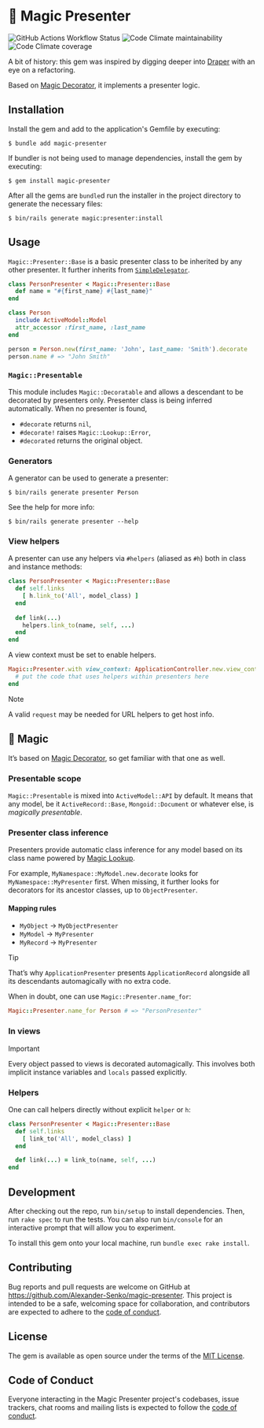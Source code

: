 # 🧙 Magic Presenter

![GitHub Actions Workflow Status](
	https://img.shields.io/github/actions/workflow/status/Alexander-Senko/magic-presenter/ci.yml
)
![Code Climate maintainability](
	https://img.shields.io/codeclimate/maintainability-percentage/Alexander-Senko/magic-presenter
)
![Code Climate coverage](
	https://img.shields.io/codeclimate/coverage/Alexander-Senko/magic-presenter
)

A bit of history: this gem was inspired by digging deeper into [Draper](https://github.com/drapergem/draper) with an eye on a refactoring.

Based on [Magic Decorator](https://github.com/Alexander-Senko/magic-decorator), it implements a presenter logic.

## Installation

Install the gem and add to the application's Gemfile by executing:

	$ bundle add magic-presenter

If bundler is not being used to manage dependencies, install the gem by executing:

	$ gem install magic-presenter

After all the gems are `bundle`d run the installer in the project directory to generate the necessary files:

	$ bin/rails generate magic:presenter:install

## Usage

`Magic::Presenter::Base` is a basic presenter class to be inherited by any other presenter.
It further inherits from [`SimpleDelegator`](
	https://docs.ruby-lang.org/en/master/SimpleDelegator.html
).

```ruby
class PersonPresenter < Magic::Presenter::Base
  def name = "#{first_name} #{last_name}"
end

class Person
  include ActiveModel::Model
  attr_accessor :first_name, :last_name
end

person = Person.new(first_name: 'John', last_name: 'Smith').decorate
person.name # => "John Smith"
```

### `Magic::Presentable`

This module includes `Magic::Decoratable` and allows a descendant to be decorated by presenters only.
Presenter class is being inferred automatically.
When no presenter is found,
- `#decorate`  returns `nil`,
- `#decorate!` raises `Magic::Lookup::Error`,
- `#decorated` returns the original object.

### Generators

A generator can be used to generate a presenter:

	$ bin/rails generate presenter Person

See the help for more info:

	$ bin/rails generate presenter --help

### View helpers

A presenter can use any helpers via `#helpers` (aliased as `#h`) both in class and instance methods:

```ruby
class PersonPresenter < Magic::Presenter::Base
  def self.links
    [ h.link_to('All', model_class) ]
  end
  
  def link(...) 
    helpers.link_to(name, self, ...)
  end
end
```

A view context must be set to enable helpers.

```ruby
Magic::Presenter.with view_context: ApplicationController.new.view_context do
  # put the code that uses helpers within presenters here
end
```

> [!NOTE]
> A valid `request` may be needed for URL helpers to get host info.

## 🧙 Magic

It’s based on [Magic Decorator](
	https://github.com/Alexander-Senko/magic-decorator#magic
), so get familiar with that one as well.

### Presentable scope

`Magic::Presentable` is mixed into `ActiveModel::API` by default.
It means that any model, be it `ActiveRecord::Base`, `Mongoid::Document` or whatever else, is _magically presentable_.

### Presenter class inference

Presenters provide automatic class inference for any model based on its class name powered by [Magic Lookup](
	https://github.com/Alexander-Senko/magic-lookup
).

For example, `MyNamespace::MyModel.new.decorate` looks for `MyNamespace::MyPresenter` first.
When missing, it further looks for decorators for its ancestor classes, up to `ObjectPresenter`.

#### Mapping rules

- `MyObject` → `MyObjectPresenter`
- `MyModel`  → `MyPresenter`
- `MyRecord` → `MyPresenter`

> [!TIP]
> That’s why `ApplicationPresenter` presents `ApplicationRecord`  alongside all its descendants automagically with no extra code.

When in doubt, one can use `Magic::Presenter.name_for`:

```ruby
Magic::Presenter.name_for Person # => "PersonPresenter"
```

### In views

> [!IMPORTANT]
> Every object passed to views is decorated automagically.
> This involves both implicit instance variables and `locals` passed explicitly.

### Helpers

One can call helpers directly without explicit `helper` or `h`:

```ruby
class PersonPresenter < Magic::Presenter::Base
  def self.links
    [ link_to('All', model_class) ]
  end

  def link(...) = link_to(name, self, ...)
end
```

## Development

After checking out the repo, run `bin/setup` to install dependencies. Then, run `rake spec` to run the tests. You can also run `bin/console` for an interactive prompt that will allow you to experiment.

To install this gem onto your local machine, run `bundle exec rake install`.

## Contributing

Bug reports and pull requests are welcome on GitHub at https://github.com/Alexander-Senko/magic-presenter. This project is intended to be a safe, welcoming space for collaboration, and contributors are expected to adhere to the [code of conduct](https://github.com/Alexander-Senko/magic-presenter/blob/main/CODE_OF_CONDUCT.md).

## License

The gem is available as open source under the terms of the [MIT License](https://opensource.org/licenses/MIT).

## Code of Conduct

Everyone interacting in the Magic Presenter project's codebases, issue trackers, chat rooms and mailing lists is expected to follow the [code of conduct](https://github.com/Alexander-Senko/magic-presenter/blob/main/CODE_OF_CONDUCT.md).
